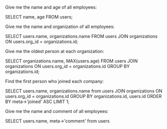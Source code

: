 Give me the name and age of all employees:

SELECT name, age FROM users;

Give me the name and organization of all employees:

SELECT users.name, organizations.name FROM users
JOIN organizations ON users.org_id = organizations.id;

Give me the oldest person at each organization:

SELECT organizations.name, MAX(users.age) FROM users
JOIN organizations ON users.org_id = organizations.id
GROUP BY organizations.id;

Find the first person who joined each company:

SELECT users.name, organizations.name from users
JOIN organizations ON users.org_id = organizations.id
GROUP BY organizations.id, users.id
ORDER BY meta->'joined' ASC
LIMIT 1;

Give me the name and comment of all employees:

SELECT users.name, meta->'comment' from users
